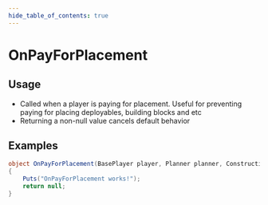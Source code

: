 ```yaml
---
hide_table_of_contents: true
---
```


# OnPayForPlacement

## Usage

* Called when a player is paying for placement. Useful for preventing paying for placing deployables, building blocks and etc
* Returning a non-null value cancels default behavior

## Examples

```csharp title=""
object OnPayForPlacement(BasePlayer player, Planner planner, Construction construction)
{
    Puts("OnPayForPlacement works!");
    return null;
}
```

